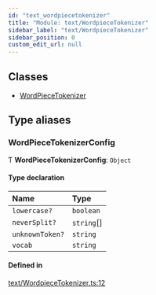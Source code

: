 ```yaml
---
id: "text_wordpiecetokenizer"
title: "Module: text/WordpieceTokenizer"
sidebar_label: "text/WordpieceTokenizer"
sidebar_position: 0
custom_edit_url: null
---
```


## Classes

- [WordPieceTokenizer](../classes/text_wordpiecetokenizer.wordpiecetokenizer.md)

## Type aliases

### WordPieceTokenizerConfig

Ƭ **WordPieceTokenizerConfig**: `Object`

#### Type declaration

| Name | Type |
| :------ | :------ |
| `lowercase?` | `boolean` |
| `neverSplit?` | `string`[] |
| `unknownToken?` | `string` |
| `vocab` | `string` |

#### Defined in

[text/WordpieceTokenizer.ts:12](https://github.com/pytorch/live/blob/74b8d52/react-native-pytorch-core/src/text/WordpieceTokenizer.ts#L12)
